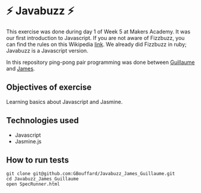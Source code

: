 :zap: Javabuzz :zap:
===
This exercise was done during day 1 of Week 5 at Makers Academy. It was our first introduction to Javascript. If you are not aware of Fizzbuzz, you can find the rules on this Wikipedia [link](http://en.wikipedia.org/wiki/Fizz_buzz). We already did Fizzbuzz in ruby; Javabuzz is a Javascript version.

In this repository ping-pong pair programming was done between [Guillaume]() and [James](https://github.com/james-miller).

Objectives of exercise
----
Learning basics about Javascript and Jasmine.

Technologies used
----
- Javascript
- Jasmine.js

How to run tests
----
```
git clone git@github.com:GBouffard/Javabuzz_James_Guillaume.git
cd Javabuzz_James_Guillaume
open SpecRunner.html
```